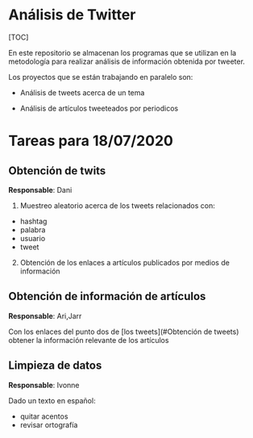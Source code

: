 # Análisis de Twitter

[TOC]

En este repositorio se almacenan los programas que se utilizan en la metodología para realizar análisis de información obtenida por tweeter.

Los proyectos que se están trabajando en paralelo son:

- Análisis de tweets acerca de un tema

- Análisis de artículos tweeteados por periodicos

# Tareas para 18/07/2020

## Obtención de twits

**Responsable**: Dani

1. Muestreo aleatorio acerca de los tweets relacionados con:

- hashtag
- palabra
- usuario
- tweet

2. Obtención de los enlaces a artículos publicados por medios de información

## Obtención de información de artículos

**Responsable**: Ari,Jarr

Con los enlaces del punto dos de [los tweets](#Obtención de tweets) obtener la información relevante de los artículos

## Limpieza de datos

**Responsable**: Ivonne

Dado un texto en español:

- quitar acentos
- revisar ortografía
